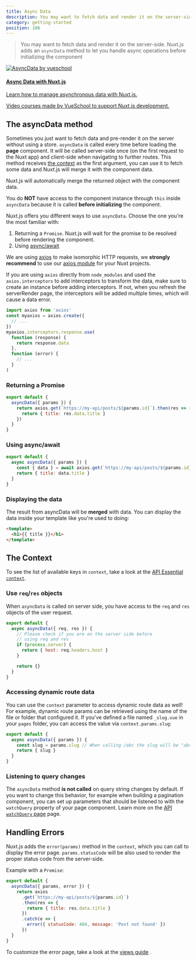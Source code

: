 ```yaml
---
title: Async Data
description: You may want to fetch data and render it on the server-side. Nuxt.js adds an `asyncData` method to let you handle async operations before setting the component data.
category: getting-started
position: 106
---
```


> You may want to fetch data and render it on the server-side. Nuxt.js adds an `asyncData` method to let you handle async operations before initializing the component

<div>
  <a href="https://vueschool.io/courses/async-data-with-nuxtjs?friend=nuxt" target="_blank" class="Promote">
    <img src="/async-data-with-nuxtjs.png" srcset="/async-data-with-nuxtjs-2x.png 2x" alt="AsyncData by vueschool"/>
    <div class="Promote__Content">
      <h4 class="Promote__Content__Title">Async Data with Nuxt.js</h4>
      <p class="Promote__Content__Description">Learn how to manage asynchronous data with Nuxt.js.</p>
      <p class="Promote__Content__Signature">Video courses made by VueSchool to support Nuxt.js development.</p>
    </div>
  </a>
</div>

## The asyncData method

Sometimes you just want to fetch data and pre-render it on the server without using a store. `asyncData` is called every time before loading the **page** component. It will be called server-side once (on the first request to the Nuxt app) and client-side when navigating to further routes. This method receives [the context](/api/context) as the first argument, you can use it to fetch some data and Nuxt.js will merge it with the component data.

Nuxt.js will automatically merge the returned object with the component data.

<div class="Alert Alert--orange">

You do **NOT** have access to the component instance through `this` inside `asyncData` because it is called **before initializing** the component.

</div>

Nuxt.js offers you different ways to use `asyncData`. Choose the one you're the most familiar with:

1. Returning a `Promise`. Nuxt.js will wait for the promise to be resolved before rendering the component.
2. Using [async/await](https://javascript.info/async-await)

<div class="Alert Alert--grey">

We are using [axios](https://github.com/mzabriskie/axios) to make isomorphic HTTP requests, we <strong>strongly recommend</strong> to use our [axios module](https://axios.nuxtjs.org/) for your Nuxt projects.

</div>

If you are using `axios` directly from `node_modules` and used the `axios.interceptors` to add interceptors to transform the data, make sure to create an instance before adding interceptors. If not, when you refresh the serverRender page, the interceptors will be added multiple times, which will cause a data error.

```js
import axios from 'axios'
const myaxios = axios.create({
  // ...
})
myaxios.interceptors.response.use(
  function (response) {
    return response.data
  },
  function (error) {
    // ...
  }
)
```

### Returning a Promise

```js
export default {
  asyncData({ params }) {
    return axios.get(`https://my-api/posts/${params.id}`).then(res => {
      return { title: res.data.title }
    })
  }
}
```

### Using async/await

```js
export default {
  async asyncData({ params }) {
    const { data } = await axios.get(`https://my-api/posts/${params.id}`)
    return { title: data.title }
  }
}
```

### Displaying the data

The result from asyncData will be **merged** with data. You can display the data inside your template like you're used to doing:

```html
<template>
  <h1>{{ title }}</h1>
</template>
```

## The Context

To see the list of available keys in `context`, take a look at the [API Essential `context`](/api/context).

### Use `req`/`res` objects

When `asyncData` is called on server side, you have access to the `req` and `res` objects of the user request.

```js
export default {
  async asyncData({ req, res }) {
    // Please check if you are on the server side before
    // using req and res
    if (process.server) {
      return { host: req.headers.host }
    }

    return {}
  }
}
```

### Accessing dynamic route data

You can use the `context` parameter to access dynamic route data as well! For example, dynamic route params can be retrieved using the name of the file or folder that configured it. If you've defined a file named `_slug.vue` in your `pages` folder, you can access the value via `context.params.slug`:

```js
export default {
  async asyncData({ params }) {
    const slug = params.slug // When calling /abc the slug will be "abc"
    return { slug }
  }
}
```

### Listening to query changes

The `asyncData` method **is not called** on query string changes by default. If you want to change this behavior, for example when building a pagination component, you can set up parameters that should be listened to with the `watchQuery` property of your page component. Learn more on the [API `watchQuery` page](/api/pages-watchquery) page.

## Handling Errors

Nuxt.js adds the `error(params)` method in the `context`, which you can call to display the error page. `params.statusCode` will be also used to render the proper status code from the server-side.

Example with a `Promise`:

```js
export default {
  asyncData({ params, error }) {
    return axios
      .get(`https://my-api/posts/${params.id}`)
      .then(res => {
        return { title: res.data.title }
      })
      .catch(e => {
        error({ statusCode: 404, message: 'Post not found' })
      })
  }
}
```

To customize the error page, take a look at the [views guide](/guide/views#layouts) .
